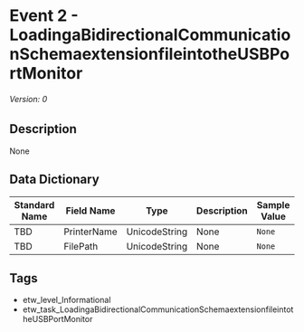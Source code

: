 # Event 2 - LoadingaBidirectionalCommunicationSchemaextensionfileintotheUSBPortMonitor
###### Version: 0

## Description
None

## Data Dictionary
|Standard Name|Field Name|Type|Description|Sample Value|
|---|---|---|---|---|
|TBD|PrinterName|UnicodeString|None|`None`|
|TBD|FilePath|UnicodeString|None|`None`|

## Tags
* etw_level_Informational
* etw_task_LoadingaBidirectionalCommunicationSchemaextensionfileintotheUSBPortMonitor